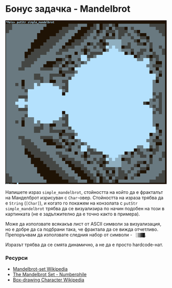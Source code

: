 # Бонус задачка - Mandelbrot

![Mandelbrot](../assets/mandelbrot.png)

Напишете израз `simple_mandelbrot`, стойността на който да е фракталът на Манделброт изрисуван с `Char`-овер.
Стойността на израза трябва да е `String` (`[Char]`), и когато го покажем на конзолата с `putStr simple_mandelbrot` трябва да се визуализира по начин подобен на този в картинката
(не е задължително да е точно както в примера).

Може да използвате всякакъв лист от ASCII символи за визуализация, но е добре да са подбрани така, че фрактала да се вижда отчетливо.
Препоръчвам да използвате следния набор от символи - ` ░▒▓█`.

Изразът трябва да се смята динамично, а не да е просто hardcode-нат.

### Ресурси

- [Mandelbrot-set Wikipedia](https://en.wikipedia.org/wiki/Mandelbrot_set)
- [The Mandelbrot Set - Numberphile](https://www.youtube.com/watch?v=NGMRB4O922I)
- [Box-drawing Character Wikipedia](https://en.wikipedia.org/wiki/Box-drawing_character)
